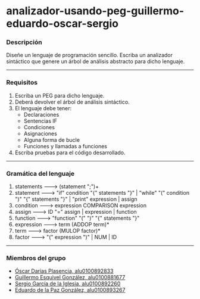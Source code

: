 # analizador-usando-peg-guillermo-eduardo-oscar-sergio

### Descripción

Diseñe un lenguaje de programación sencillo. Escriba un analizador sintáctico que genere un árbol de análisis abstracto para dicho lenguaje.

---

### Requisitos

1. Escriba un PEG para dicho lenguaje.
2. Deberá devolver el árbol de análisis sintáctico.
3. El lenguaje debe tener:
    * Declaraciones
    * Sentencias IF
    * Condiciones
    * Asignaciones
    * Alguna forma de bucle
    * Funciones y llamadas a funciones
4. Escriba pruebas para el código desarrollado.

---

### Gramática del lenguaje

1. statements ---> (statement ";")+
2. statement ---> "if" condition "{" statements "}" |  "while" "(" condition ")" "{" statements "}" | "print" expression | assign
3. condition ---> expression COMPARISON expression
4. assign ---> ID "=" assign | expression | function
5. function ---> "function" "(" ")" "{" statements "}"
6. expression ---> term (ADDOP term)*
7. term ---> factor (MULOP factor)*
8. factor ---> "(" expression ")" | NUM | ID

---

### Miembros del grupo

* [Óscar Darias Plasencia, alu0100892833](https://alu0100892833.github.io)
* [Guillermo Esquivel González, alu0100881677](https://alu0100881677.github.io/)
* [Sergio García de la Iglesia, alu0100892260](https://sergiogarciadli.github.io/)
* [Eduardo de la Paz González, alu0100893267](https://alu0100893267.github.io/)
